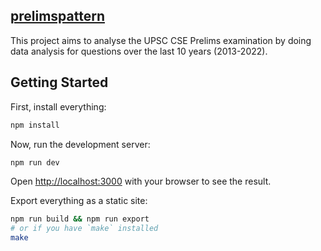 
## [prelimspattern](https://prelimspattern.netlify.app/)
This project aims to analyse the UPSC CSE Prelims examination by doing data analysis for questions over the last 10 years (2013-2022).


## Getting Started

First, install everything:

```bash
npm install
```


Now, run the development server:

```bash
npm run dev
```

Open [http://localhost:3000](http://localhost:3000) with your browser to see the result.


Export everything as a static site:

```bash
npm run build && npm run export
# or if you have `make` installed
make
```


